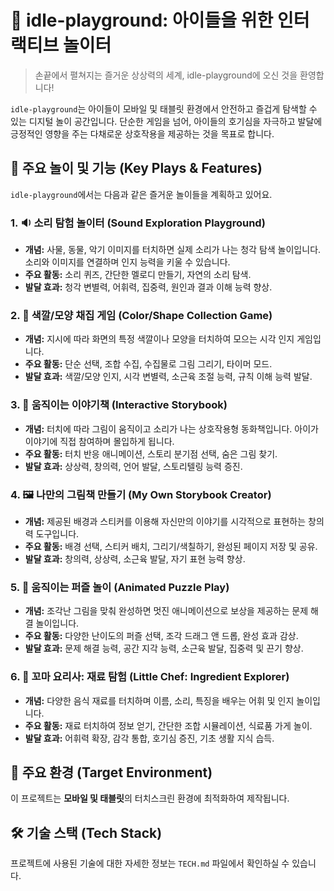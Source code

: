 # 🎨 idle-playground: 아이들을 위한 인터랙티브 놀이터

> 손끝에서 펼쳐지는 즐거운 상상력의 세계, idle-playground에 오신 것을 환영합니다!

`idle-playground`는 아이들이 모바일 및 태블릿 환경에서 안전하고 즐겁게 탐색할 수 있는 디지털 놀이 공간입니다. 단순한 게임을 넘어, 아이들의 호기심을 자극하고 발달에 긍정적인 영향을 주는 다채로운 상호작용을 제공하는 것을 목표로 합니다.

## 🚀 주요 놀이 및 기능 (Key Plays & Features)

`idle-playground`에서는 다음과 같은 즐거운 놀이들을 계획하고 있어요.

### 1. 🔉 소리 탐험 놀이터 (Sound Exploration Playground)

* **개념:** 사물, 동물, 악기 이미지를 터치하면 실제 소리가 나는 청각 탐색 놀이입니다. 소리와 이미지를 연결하며 인지 능력을 키울 수 있습니다.
* **주요 활동:** 소리 퀴즈, 간단한 멜로디 만들기, 자연의 소리 탐색.
* **발달 효과:** 청각 변별력, 어휘력, 집중력, 원인과 결과 이해 능력 향상.

### 2. 🧩 색깔/모양 채집 게임 (Color/Shape Collection Game)

* **개념:** 지시에 따라 화면의 특정 색깔이나 모양을 터치하여 모으는 시각 인지 게임입니다.
* **주요 활동:** 단순 선택, 조합 수집, 수집물로 그림 그리기, 타이머 모드.
* **발달 효과:** 색깔/모양 인지, 시각 변별력, 소근육 조절 능력, 규칙 이해 능력 발달.

### 3. 📖 움직이는 이야기책 (Interactive Storybook)

* **개념:** 터치에 따라 그림이 움직이고 소리가 나는 상호작용형 동화책입니다. 아이가 이야기에 직접 참여하며 몰입하게 됩니다.
* **주요 활동:** 터치 반응 애니메이션, 스토리 분기점 선택, 숨은 그림 찾기.
* **발달 효과:** 상상력, 창의력, 언어 발달, 스토리텔링 능력 증진.

### 4. 🖼️ 나만의 그림책 만들기 (My Own Storybook Creator)

* **개념:** 제공된 배경과 스티커를 이용해 자신만의 이야기를 시각적으로 표현하는 창의력 도구입니다.
* **주요 활동:** 배경 선택, 스티커 배치, 그리기/색칠하기, 완성된 페이지 저장 및 공유.
* **발달 효과:** 창의력, 상상력, 소근육 발달, 자기 표현 능력 향상.

### 5. 🧸 움직이는 퍼즐 놀이 (Animated Puzzle Play)

* **개념:** 조각난 그림을 맞춰 완성하면 멋진 애니메이션으로 보상을 제공하는 문제 해결 놀이입니다.
* **주요 활동:** 다양한 난이도의 퍼즐 선택, 조각 드래그 앤 드롭, 완성 효과 감상.
* **발달 효과:** 문제 해결 능력, 공간 지각 능력, 소근육 발달, 집중력 및 끈기 향상.

### 6. 🥕 꼬마 요리사: 재료 탐험 (Little Chef: Ingredient Explorer)

* **개념:** 다양한 음식 재료를 터치하며 이름, 소리, 특징을 배우는 어휘 및 인지 놀이입니다.
* **주요 활동:** 재료 터치하여 정보 얻기, 간단한 조합 시뮬레이션, 식료품 가게 놀이.
* **발달 효과:** 어휘력 확장, 감각 통합, 호기심 증진, 기초 생활 지식 습득.

## 📱 주요 환경 (Target Environment)

이 프로젝트는 **모바일 및 태블릿**의 터치스크린 환경에 최적화하여 제작됩니다.

## 🛠️ 기술 스택 (Tech Stack)

프로젝트에 사용된 기술에 대한 자세한 정보는 `TECH.md` 파일에서 확인하실 수 있습니다.
